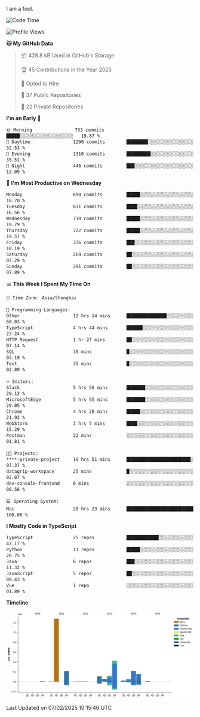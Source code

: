 I am a fool.

<!--START_SECTION:waka-->
![Code Time](http://img.shields.io/badge/Code%20Time-2%2C523%20hrs%2028%20mins-blue)

![Profile Views](http://img.shields.io/badge/Profile%20Views-2-blue)

**🐱 My GitHub Data** 

> 📦 428.8 kB Used in GitHub's Storage 
 > 
> 🏆 45 Contributions in the Year 2025
 > 
> 💼 Opted to Hire
 > 
> 📜 37 Public Repositories 
 > 
> 🔑 22 Private Repositories 
 > 
**I'm an Early 🐤** 

```text
🌞 Morning                733 commits         █████░░░░░░░░░░░░░░░░░░░░   19.87 % 
🌆 Daytime                1200 commits        ████████░░░░░░░░░░░░░░░░░   32.53 % 
🌃 Evening                1310 commits        █████████░░░░░░░░░░░░░░░░   35.51 % 
🌙 Night                  446 commits         ███░░░░░░░░░░░░░░░░░░░░░░   12.09 % 
```
📅 **I'm Most Productive on Wednesday** 

```text
Monday                   690 commits         █████░░░░░░░░░░░░░░░░░░░░   18.70 % 
Tuesday                  611 commits         ████░░░░░░░░░░░░░░░░░░░░░   16.56 % 
Wednesday                730 commits         █████░░░░░░░░░░░░░░░░░░░░   19.79 % 
Thursday                 722 commits         █████░░░░░░░░░░░░░░░░░░░░   19.57 % 
Friday                   376 commits         ███░░░░░░░░░░░░░░░░░░░░░░   10.19 % 
Saturday                 269 commits         ██░░░░░░░░░░░░░░░░░░░░░░░   07.29 % 
Sunday                   291 commits         ██░░░░░░░░░░░░░░░░░░░░░░░   07.89 % 
```


📊 **This Week I Spent My Time On** 

```text
🕑︎ Time Zone: Asia/Shanghai

💬 Programming Languages: 
Other                    12 hrs 14 mins      ███████████████░░░░░░░░░░   60.03 % 
TypeScript               4 hrs 44 mins       ██████░░░░░░░░░░░░░░░░░░░   23.24 % 
HTTP Request             1 hr 27 mins        ██░░░░░░░░░░░░░░░░░░░░░░░   07.14 % 
SQL                      39 mins             █░░░░░░░░░░░░░░░░░░░░░░░░   03.19 % 
Text                     35 mins             █░░░░░░░░░░░░░░░░░░░░░░░░   02.89 % 

🔥 Editors: 
Slack                    5 hrs 56 mins       ███████░░░░░░░░░░░░░░░░░░   29.12 % 
MicrosoftEdge            5 hrs 55 mins       ███████░░░░░░░░░░░░░░░░░░   29.05 % 
Chrome                   4 hrs 28 mins       █████░░░░░░░░░░░░░░░░░░░░   21.92 % 
WebStorm                 3 hrs 7 mins        ████░░░░░░░░░░░░░░░░░░░░░   15.29 % 
Postman                  22 mins             ░░░░░░░░░░░░░░░░░░░░░░░░░   01.81 % 

🐱‍💻 Projects: 
****-private-project     19 hrs 51 mins      ████████████████████████░   97.37 % 
datagrip-workspace       25 mins             █░░░░░░░░░░░░░░░░░░░░░░░░   02.07 % 
dev-console-frontend     6 mins              ░░░░░░░░░░░░░░░░░░░░░░░░░   00.56 % 

💻 Operating System: 
Mac                      20 hrs 23 mins      █████████████████████████   100.00 % 
```

**I Mostly Code in TypeScript** 

```text
TypeScript               25 repos            ████████████░░░░░░░░░░░░░   47.17 % 
Python                   11 repos            █████░░░░░░░░░░░░░░░░░░░░   20.75 % 
Java                     6 repos             ███░░░░░░░░░░░░░░░░░░░░░░   11.32 % 
JavaScript               5 repos             ██░░░░░░░░░░░░░░░░░░░░░░░   09.43 % 
Vue                      1 repo              ░░░░░░░░░░░░░░░░░░░░░░░░░   01.89 % 
```



**Timeline**

![Lines of Code chart](https://raw.githubusercontent.com/VeejaLiu/VeejaLiu/master/assets/bar_graph.png)


 Last Updated on 07/02/2025 10:15:46 UTC
<!--END_SECTION:waka-->
